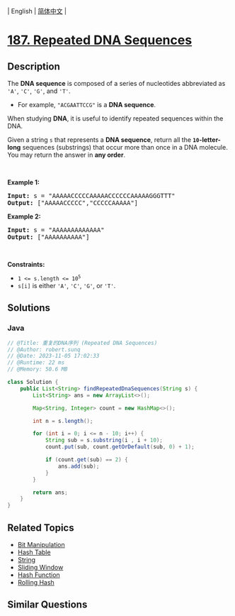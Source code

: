 
| English | [简体中文](README.md) |

# [187. Repeated DNA Sequences](https://leetcode.cn//problems/repeated-dna-sequences/)

## Description

<p>The <strong>DNA sequence</strong> is composed of a series of nucleotides abbreviated as <code>&#39;A&#39;</code>, <code>&#39;C&#39;</code>, <code>&#39;G&#39;</code>, and <code>&#39;T&#39;</code>.</p>

<ul>
	<li>For example, <code>&quot;ACGAATTCCG&quot;</code> is a <strong>DNA sequence</strong>.</li>
</ul>

<p>When studying <strong>DNA</strong>, it is useful to identify repeated sequences within the DNA.</p>

<p>Given a string <code>s</code> that represents a <strong>DNA sequence</strong>, return all the <strong><code>10</code>-letter-long</strong> sequences (substrings) that occur more than once in a DNA molecule. You may return the answer in <strong>any order</strong>.</p>

<p>&nbsp;</p>
<p><strong class="example">Example 1:</strong></p>
<pre><strong>Input:</strong> s = "AAAAACCCCCAAAAACCCCCCAAAAAGGGTTT"
<strong>Output:</strong> ["AAAAACCCCC","CCCCCAAAAA"]
</pre><p><strong class="example">Example 2:</strong></p>
<pre><strong>Input:</strong> s = "AAAAAAAAAAAAA"
<strong>Output:</strong> ["AAAAAAAAAA"]
</pre>
<p>&nbsp;</p>
<p><strong>Constraints:</strong></p>

<ul>
	<li><code>1 &lt;= s.length &lt;= 10<sup>5</sup></code></li>
	<li><code>s[i]</code> is either <code>&#39;A&#39;</code>, <code>&#39;C&#39;</code>, <code>&#39;G&#39;</code>, or <code>&#39;T&#39;</code>.</li>
</ul>


## Solutions


### Java

```Java
// @Title: 重复的DNA序列 (Repeated DNA Sequences)
// @Author: robert.sunq
// @Date: 2023-11-05 17:02:33
// @Runtime: 22 ms
// @Memory: 50.6 MB

class Solution {
    public List<String> findRepeatedDnaSequences(String s) {
        List<String> ans = new ArrayList<>();

        Map<String, Integer> count = new HashMap<>();

        int n = s.length();

        for (int i = 0; i <= n - 10; i++) {
            String sub = s.substring(i , i + 10);
            count.put(sub, count.getOrDefault(sub, 0) + 1);

            if (count.get(sub) == 2) {
                ans.add(sub);
            }
        }

        return ans;
    }
}
```



## Related Topics

- [Bit Manipulation](https://leetcode.cn//tag/bit-manipulation)
- [Hash Table](https://leetcode.cn//tag/hash-table)
- [String](https://leetcode.cn//tag/string)
- [Sliding Window](https://leetcode.cn//tag/sliding-window)
- [Hash Function](https://leetcode.cn//tag/hash-function)
- [Rolling Hash](https://leetcode.cn//tag/rolling-hash)

## Similar Questions


